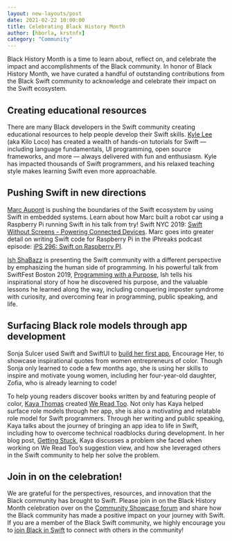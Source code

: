 ```yaml
---
layout: new-layouts/post
date: 2021-02-22 10:00:00
title: Celebrating Black History Month
author: [hborla, krstnfx]
category: "Community"
---
```


Black History Month is a time to learn about, reflect on, and celebrate the impact and accomplishments of the Black community. In honor of Black History Month, we have curated a handful of outstanding contributions from the Black Swift community to acknowledge and celebrate their impact on the Swift ecosystem.

## Creating educational resources

There are many Black developers in the Swift community creating educational resources to help people develop their Swift skills. [Kyle Lee](https://www.youtube.com/kiloloco) (aka Kilo Loco) has created a wealth of hands-on tutorials for Swift — including language fundamentals, UI programming, open source frameworks, and more — always delivered with fun and enthusiasm. Kyle has impacted thousands of Swift programmers, and his relaxed teaching style makes learning Swift even more approachable.

## Pushing Swift in new directions

[Marc Aupont](https://github.com/digimarktech) is pushing the boundaries of the Swift ecosystem by using Swift in embedded systems. Learn about how Marc built a robot car using a Raspberry Pi running Swift in his talk from try! Swift NYC 2019: [Swift Without Screens - Powering Connected Devices](https://www.youtube.com/watch?v=VILUaec-sCs). Marc goes into greater detail on writing Swift code for Raspberry Pi in the iPhreaks podcast episode: [iPS 296: Swift on Raspberry PI](https://devchat.tv/iphreaks/ips-296-swift-on-raspberry-pi-with-marc-aupont/).

[Ish ShaBazz](https://github.com/ishabazz) is presenting the Swift community with a different perspective by emphasizing the human side of programming. In his powerful talk from SwiftFest Boston 2019, [Programming with a Purpose](https://www.youtube.com/watch?v=M-7DQJbMapI&feature=youtu.be), Ish tells his inspirational story of how he discovered his purpose, and the valuable lessons he learned along the way, including conquering imposter syndrome with curiosity, and overcoming fear in programming, public speaking, and life.

## Surfacing Black role models through app development

Sonja Sulcer used Swift and SwiftUI to [build her first app](https://www.linkedin.com/pulse/my-first-app-encourage-her-sonja-sulcer-pmp-scpm/), Encourage Her, to showcase inspirational quotes from women entrepreneurs of color. Though Sonja only learned to code a few months ago, she is using her skills to inspire and motivate young women, including her four-year-old daughter, Zofia, who is already learning to code!

To help young readers discover books written by and featuring people of color, [Kaya Thomas](https://kaya.dev) created [We Read Too](https://www.wereadtoo.com). Not only has Kaya helped surface role models through her app, she is also a motivating and relatable role model for Swift programmers. Through her writing and public speaking, Kaya talks about the journey of bringing an app idea to life in Swift, including how to overcome technical roadblocks during development. In her blog post, [Getting Stuck](https://kaya.dev/blog/getting-stuck/), Kaya discusses a problem she faced when working on We Read Too’s suggestion view, and how she leveraged others in the Swift community to help her solve the problem.

## Join in on the celebration!

We are grateful for the perspectives, resources, and innovation that the Black community has brought to Swift. Please join in on the Black History Month celebration over on the [Community Showcase forum](https://forums.swift.org/c/community-showcase/) and share how the Black community has made a positive impact on your journey with Swift. If you are a member of the Black Swift community, we highly encourage you to [join Black in Swift](/diversity/#community-groups) to connect with others in the community!